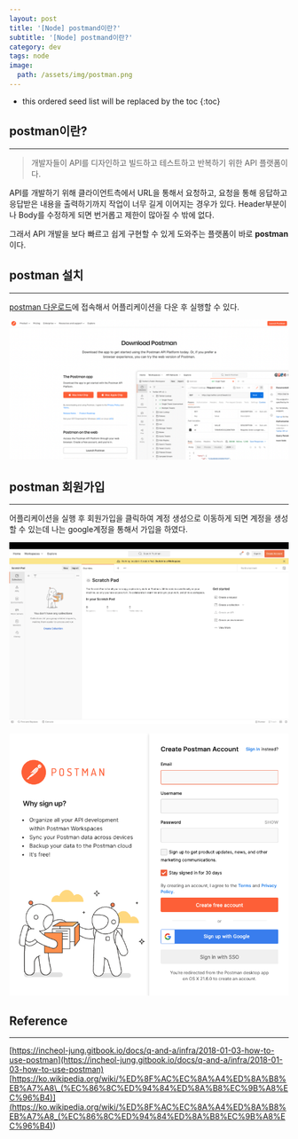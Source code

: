 ```yaml
---
layout: post
title: '[Node] postmand이란?'
subtitle: '[Node] postmand이란?'
category: dev
tags: node
image:
  path: /assets/img/postman.png
---
```


<!-- prettier-ignore -->
* this ordered seed list will be replaced by the toc 
{:toc}

## postman이란?

---

> 개발자들이 API를 디자인하고 빌드하고 테스트하고 반복하기 위한 API 플랫폼이다.

API를 개발하기 위해 클라이언트측에서 URL을 통해서 요청하고, 요청을 통해 응답하고 응답받은 내용을 출력하기까지 작업이 너무 길게 이어지는 경우가 있다. Header부분이나 Body를 수정하게 되면 번거롭고 제한이 많아질 수 밖에 없다.

그래서 API 개발을 보다 빠르고 쉽게 구현할 수 있게 도와주는 플랫폼이 바로 **postman**이다.

## postman 설치

---

[postman 다운로드](https://www.postman.com/downloads/)에 접속해서 어플리케이션을 다운 후 실행할 수 있다.

![postman_download_site](/assets/img/development/2022-10-04/postman_download_site.png)

## postman 회원가입

---

어플리케이션을 실행 후 회원가입을 클릭하여 계정 생성으로 이동하게 되면 계정을 생성할 수 있는데 나는 google계정을 통해서 가입을 하였다.

![create_account_postman](/assets/img/development/2022-10-04/create_account_postman.png)

![register_postman](/assets/img/development/2022-10-04/register_postman.png)

## Reference

---

[https://incheol-jung.gitbook.io/docs/q-and-a/infra/2018-01-03-how-to-use-postman](https://incheol-jung.gitbook.io/docs/q-and-a/infra/2018-01-03-how-to-use-postman)
[https://ko.wikipedia.org/wiki/%ED%8F%AC%EC%8A%A4%ED%8A%B8%EB%A7%A8\_(%EC%86%8C%ED%94%84%ED%8A%B8%EC%9B%A8%EC%96%B4)](<https://ko.wikipedia.org/wiki/%ED%8F%AC%EC%8A%A4%ED%8A%B8%EB%A7%A8_(%EC%86%8C%ED%94%84%ED%8A%B8%EC%9B%A8%EC%96%B4)>)
